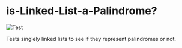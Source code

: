 # is-Linked-List-a-Palindrome?

![Test](https://github.com/banevare/is-Linked-List-a-Palindrome/workflows/Test/badge.svg)

Tests singlely linked lists to see if they represent palindromes or not.
